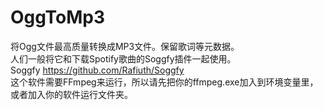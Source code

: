 # OggToMp3
将Ogg文件最高质量转换成MP3文件。保留歌词等元数据。 \
人们一般将它和下载Spotify歌曲的Soggfy插件一起使用。\
Soggfy https://github.com/Rafiuth/Soggfy \
这个软件需要FFmpeg来运行，所以请先把你的ffmpeg.exe加入到环境变量里，或者加入你的软件运行文件夹。
